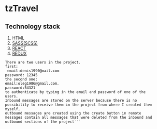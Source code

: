 # tzTravel

<h2>Technology stack</h2>
<ol>
  <li><a href="https://developer.mozilla.org/ru/docs/Learn/HTML/%D0%92%D0%B2%D0%B5%D0%B4%D0%B5%D0%BD%D0%B8%D0%B5_%D0%B2_HTML">HTML</a></li>
  <li><a href="https://sass-scss.ru/guide/">SASS(SCSS)</a></li>
  <li><a href="https://reactjs.org/">REACT</a></li>
  <li><a href="https://redux.js.org/">REDUX</a></li>
</ol>

```In order to run the project locally, the first clone the repository the second using the command line, go to the root of the project and use the command npm start to run it.
There are two users in the project. 
first:
 email:denis1990@mail.com
password: 12345
the second one:
email:oleg1986@gmail.com.
password:54321
to authenticate by typing in the email and password of one of the users. 
Inbound messages are stored on the server because there is no possibility to receive them in the project from where I created them myself,
outbound messages are created using the create button in remote messages contain all messages that were deleted from the inbound and outbound sections of the project```
